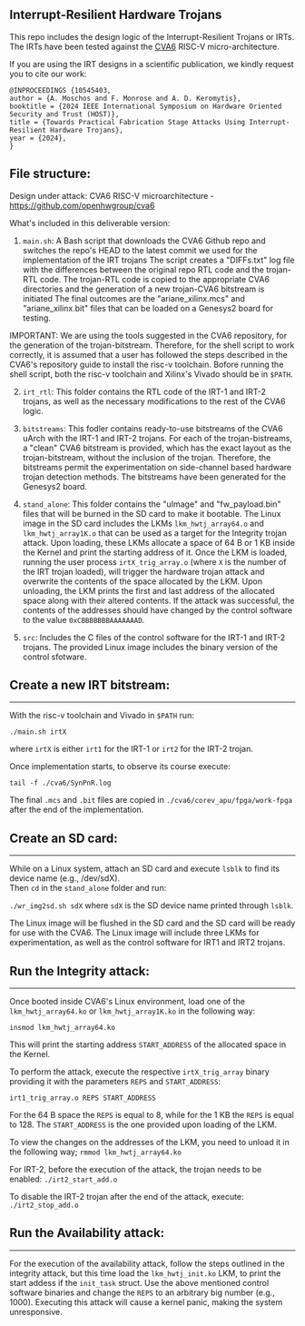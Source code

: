 ## Interrupt-Resilient Hardware Trojans
This repo includes the design logic of the Interrupt-Resilient Trojans or IRTs.
The IRTs have been tested against the [CVA6](https://github.com/openhwgroup/cva6) RISC-V micro-architecture.

If you are using the IRT designs in a scientific publication, we kindly request you to cite our work:

```
@INPROCEEDINGS {10545403,
author = {A. Moschos and F. Monrose and A. D. Keromytis},
booktitle = {2024 IEEE International Symposium on Hardware Oriented Security and Trust (HOST)},
title = {Towards Practical Fabrication Stage Attacks Using Interrupt-Resilient Hardware Trojans},
year = {2024},
}

```

## File structure:
Design under attack: CVA6 RISC-V microarchitecture - https://github.com/openhwgroup/cva6

What's included in this deliverable version:

1) `main.sh`: A Bash script that downloads the CVA6 Github repo and switches the repo's HEAD to the latest commit we used for the implementation of the IRT trojans 
The script creates a "DIFFs.txt" log file with the differences between the original repo RTL code and the trojan-RTL code.
The trojan-RTL code is copied to the appropriate CVA6 directories and the generation of a new trojan-CVA6 bitstream is initiated 
The final outcomes are the "ariane_xilinx.mcs" and "ariane_xilinx.bit" files that can be loaded on a Genesys2 board for testing.

IMPORTANT: We are using the tools suggested in the CVA6 repository, for the generation of the trojan-bitstream.
Therefore, for the shell script to work correctly, it is assumed that a user has followed the steps described in the CVA6's repository guide to install the risc-v toolchain.
Bofore running the shell script, both the risc-v toolchain and Xilinx's Vivado should be in `$PATH`.

2) `irt_rtl`: This folder contains the RTL code of the IRT-1 and IRT-2 trojans, as well as the necessary modifications to the rest of the CVA6 logic.  

3) `bitstreams`: This fodler contains ready-to-use bitstreams of the CVA6 uArch with the IRT-1 and IRT-2 trojans.
For each of the trojan-bistreams, a "clean" CVA6 bitstream is provided, which has the exact layout as the trojan-bitstream, without the inclusion of the trojan.
Therefore, the bitstreams permit the experimentation on side-channel based hardware trojan detection methods.
The bitstreams have been generated for the Genesys2 board.

4) `stand_alone`: This folder contains the "uImage" and "fw_payload.bin" files that will be burned in the SD card to make it bootable.
The Linux image in the SD card includes the LKMs `lkm_hwtj_array64.o` and `lkm_hwtj_array1K.o` that can be used as a target for the Integrity trojan attack.
Upon loading, these LKMs allocate a space of 64 B or 1 KB inside the Kernel and print the starting address of it.
Once the LKM is loaded, running the user process `irtX_trig_array.o` (where `X` is the number of the IRT trojan loaded), will trigger the hardware trojan attack and overwrite the contents of the space allocated by the LKM.
Upon unloading, the LKM prints the first and last address of the allocated space along with their altered contents.
If the attack was successful, the contents of the addresses should have changed by the control software to the value `0xCBBBBBBBAAAAAAAD`.

5) `src`: Includes the C files of the control software for the IRT-1 and IRT-2 trojans. 
The provided Linux image includes the binary version of the control sfotware.

## Create a new IRT bitstream:
----------

With the risc-v toolchain and Vivado in `$PATH` run:

`./main.sh irtX`

where `irtX` is either `irt1` for the IRT-1 or `irt2` for the IRT-2 trojan. 

Once implementation starts, to observe its course execute:

`tail -f ./cva6/SynPnR.log`

The final `.mcs` and `.bit` files are copied in `./cva6/corev_apu/fpga/work-fpga` after the end of the implementation.

## Create an SD card:
----------

While on a Linux system, attach an SD card and execute `lsblk` to find its device name (e.g., /dev/sdX).  
Then `cd` in the `stand_alone` folder and run:

`./wr_img2sd.sh sdX` 
where `sdX` is the SD device name printed through `lsblk`.

The Linux image will be flushed in the SD card and the SD card will be ready for use with the CVA6.
The Linux image will include three LKMs for experimentation, as well as the control software for IRT1 and IRT2 trojans.

## Run the Integrity attack:
----------
Once booted inside CVA6's Linux environment, load one of the `lkm_hwtj_array64.ko` or `lkm_hwtj_array1K.ko` in the following way:

`insmod lkm_hwtj_array64.ko`

This will print the starting address `START_ADDRESS` of the allocated space in the Kernel.

To perform the attack, execute the respective `irtX_trig_array` binary providing it with the parameters `REPS` and `START_ADDRESS`:

`irt1_trig_array.o REPS START_ADDRESS`

For the 64 B space the `REPS` is equal to 8, while for the 1 KB the `REPS` is equal to 128.
The `START_ADDRESS` is the one provided upon loading of the LKM.

To view the changes on the addresses of the LKM, you need to unload it in the following way;
`rmmod lkm_hwtj_array64.ko`

For IRT-2, before the execution of the attack, the trojan needs to be enabled:
`./irt2_start_add.o`

To disable the IRT-2 trojan after the end of the attack, execute:
`./irt2_stop_add.o`

## Run the Availability attack:
----------
For the execution of the availability attack, follow the steps outlined in the integrity attack, but this time load the `lkm_hwtj_init.ko` LKM, to print the start addess if the `init_task` struct.
Use the above mentioned control software binaries and change the `REPS` to an arbitrary big number (e.g., 1000).
Executing this attack  will cause a kernel panic, making the system unresponsive.
